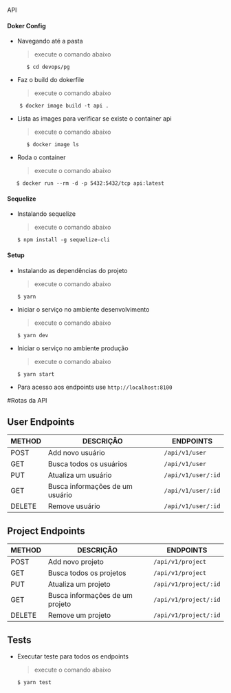 API

#### Doker Config

- Navegando até a pasta

  > execute o comando abaixo

  ```shell
     $ cd devops/pg
  ```

- Faz o build do dokerfile
  > execute o comando abaixo

```shell
    $ docker image build -t api .
```

- Lista as images para verificar se existe o container api

  > execute o comando abaixo

  ```shell
     $ docker image ls
  ```

- Roda o container
  > execute o comando abaixo

```shell
   $ docker run --rm -d -p 5432:5432/tcp api:latest
```

#### Sequelize

- Instalando sequelize
  > execute o comando abaixo
  ```shell
  $ npm install -g sequelize-cli
  ```

#### Setup

- Instalando as dependências do projeto
  > execute o comando abaixo
  ```shell
  $ yarn
  ```
- Iniciar o serviço no ambiente desenvolvimento
  > execute o comando abaixo
  ```shell
  $ yarn dev
  ```
- Iniciar o serviço no ambiente produção

  > execute o comando abaixo

  ```shell
  $ yarn start
  ```

- Para acesso aos endpoints use `http://localhost:8100`

#Rotas da API

## User Endpoints

| METHOD | DESCRIÇÂO                       | ENDPOINTS          |
| ------ | ------------------------------- | ------------------ |
| POST   | Add novo usuário                | `/api/v1/user`     |
| GET    | Busca todos os usuários         | `/api/v1/user`     |
| PUT    | Atualiza um usuário             | `/api/v1/user/:id` |
| GET    | Busca informações de um usuário | `/api/v1/user/:id` |
| DELETE | Remove usuário                  | `/api/v1/user/:id` |

## Project Endpoints

| METHOD | DESCRIÇÂO                       | ENDPOINTS             |
| ------ | ------------------------------- | --------------------- |
| POST   | Add novo projeto                | `/api/v1/project`     |
| GET    | Busca todos os projetos         | `/api/v1/project`     |
| PUT    | Atualiza um projeto             | `/api/v1/project/:id` |
| GET    | Busca informações de um projeto | `/api/v1/project/:id` |
| DELETE | Remove um projeto               | `/api/v1/project/:id` |

## Tests

- Executar teste para todos os endpoints
  > execute o comando abaixo
  ```shell
  $ yarn test
  ```
